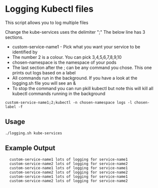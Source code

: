 # Logging Kubectl files
This script allows you to log multiple files

Change the kube-services uses the delimiter ";"
The below line has 3 sections. 
- custom-service-name1 - Pick what you want your service to be identified by
- The number 2 is a colour. You can pick 3,4,5,6,7,8,9,10
- chosen-namespace is the namespace of your pods
- The last section after the ; can be any command you chose. This one prints out logs based on a label
- All commands run in the background. If you have a look at the logging.sh file you will see an &
- To stop the command you can run pkill kubectl but note this will kill all kubectl commands running in the background
```
custom-service-name1;2;kubectl -n chosen-namespace logs -l chosen-label -f
```

## Usage
```
./logging.sh kube-services
```

## Example Output
```
  custom-service-name1 lots of logging for service-name1  
  custom-service-name2 lots of logging for service-name2 
  custom-service-name1 lots of logging for service-name1 
  custom-service-name2 lots of logging for service-name2
  custom-service-name1 lots of logging for service-name1 
  custom-service-name2 lots of logging for service-name2
```

